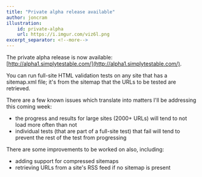 ```yaml
---
title: "Private alpha release available"
author: joncram
illustration:
    id: private-alpha
    url: https://i.imgur.com/viz6l.png
excerpt_separator: <!--more-->
---
```

    
The private alpha release is now available: [http://alpha1.simplytestable.com/](http://alpha1.simplytestable.com/).

You can run full-site HTML validation tests on any site that has a sitemap.xml file; it's from the sitemap that
the URLs to be tested are retrieved.

<!--more-->

There are a few known issues which translate into matters I'll be addressing this coming week:

- the progress and results for large sites (2000+ URLs) will tend to not
load more often than not
- individual tests (that are part of a full-site test) that fail will
tend to prevent the rest of the test from progressing

There are some improvements to be worked on also, including:

- adding support for compressed sitemaps
- retrieving URLs from a site's RSS feed if no sitemap is present
